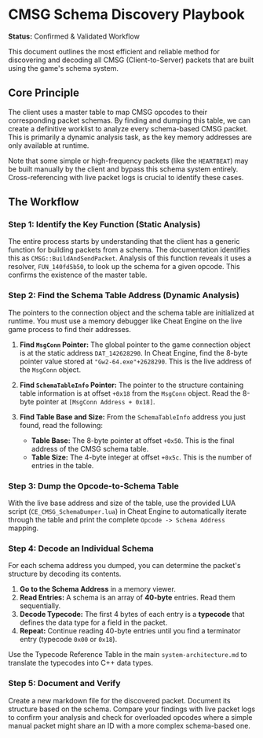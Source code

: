 # CMSG Schema Discovery Playbook

**Status:** Confirmed & Validated Workflow

This document outlines the most efficient and reliable method for discovering and decoding all CMSG (Client-to-Server) packets that are built using the game's schema system.

## Core Principle

The client uses a master table to map CMSG opcodes to their corresponding packet schemas. By finding and dumping this table, we can create a definitive worklist to analyze every schema-based CMSG packet. This is primarily a dynamic analysis task, as the key memory addresses are only available at runtime.

Note that some simple or high-frequency packets (like the `HEARTBEAT`) may be built manually by the client and bypass this schema system entirely. Cross-referencing with live packet logs is crucial to identify these cases.

## The Workflow

### Step 1: Identify the Key Function (Static Analysis)

The entire process starts by understanding that the client has a generic function for building packets from a schema. The documentation identifies this as `CMSG::BuildAndSendPacket`. Analysis of this function reveals it uses a resolver, `FUN_140fd5b50`, to look up the schema for a given opcode. This confirms the existence of the master table.

### Step 2: Find the Schema Table Address (Dynamic Analysis)

The pointers to the connection object and the schema table are initialized at runtime. You must use a memory debugger like Cheat Engine on the live game process to find their addresses.

1.  **Find `MsgConn` Pointer:** The global pointer to the game connection object is at the static address `DAT_142628290`. In Cheat Engine, find the 8-byte pointer value stored at `"Gw2-64.exe"+2628290`. This is the live address of the `MsgConn` object.

2.  **Find `SchemaTableInfo` Pointer:** The pointer to the structure containing table information is at offset `+0x18` from the `MsgConn` object. Read the 8-byte pointer at `[MsgConn Address + 0x18]`.

3.  **Find Table Base and Size:** From the `SchemaTableInfo` address you just found, read the following:
    *   **Table Base:** The 8-byte pointer at offset `+0x50`. This is the final address of the CMSG schema table.
    *   **Table Size:** The 4-byte integer at offset `+0x5c`. This is the number of entries in the table.

### Step 3: Dump the Opcode-to-Schema Table

With the live base address and size of the table, use the provided LUA script (`CE_CMSG_SchemaDumper.lua`) in Cheat Engine to automatically iterate through the table and print the complete `Opcode -> Schema Address` mapping.

### Step 4: Decode an Individual Schema

For each schema address you dumped, you can determine the packet's structure by decoding its contents.

1.  **Go to the Schema Address** in a memory viewer.
2.  **Read Entries:** A schema is an array of **40-byte** entries. Read them sequentially.
3.  **Decode Typecode:** The first 4 bytes of each entry is a **typecode** that defines the data type for a field in the packet.
4.  **Repeat:** Continue reading 40-byte entries until you find a terminator entry (typecode `0x00` or `0x18`).

Use the Typecode Reference Table in the main `system-architecture.md` to translate the typecodes into C++ data types.

### Step 5: Document and Verify

Create a new markdown file for the discovered packet. Document its structure based on the schema. Compare your findings with live packet logs to confirm your analysis and check for overloaded opcodes where a simple manual packet might share an ID with a more complex schema-based one.
